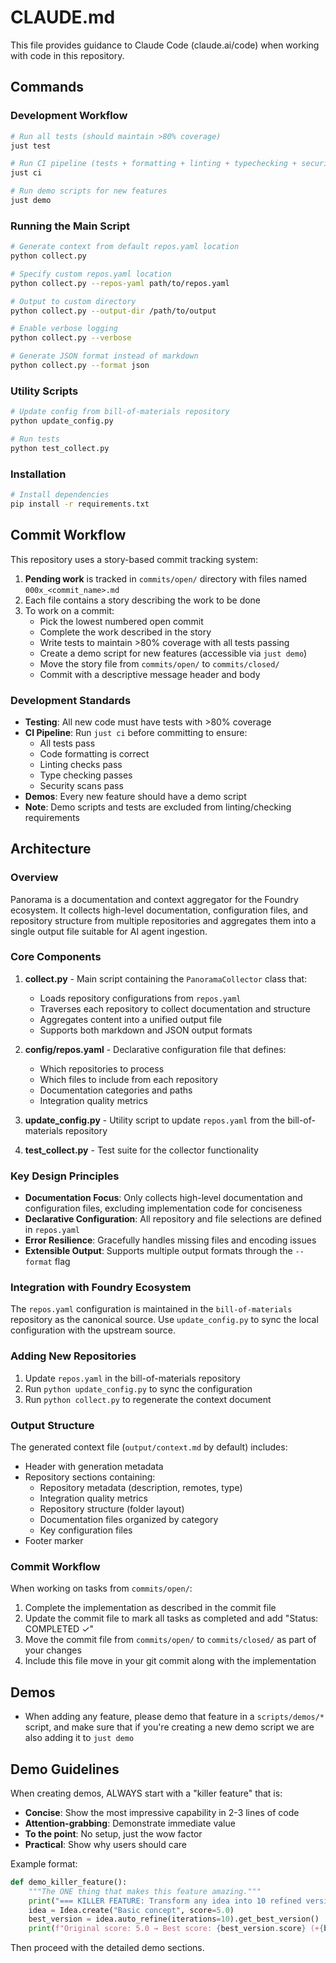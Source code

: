 # CLAUDE.md

This file provides guidance to Claude Code (claude.ai/code) when working with code in this repository.

## Commands

### Development Workflow
```bash
# Run all tests (should maintain >80% coverage)
just test

# Run CI pipeline (tests + formatting + linting + typechecking + security scans)
just ci

# Run demo scripts for new features
just demo
```

### Running the Main Script
```bash
# Generate context from default repos.yaml location
python collect.py

# Specify custom repos.yaml location
python collect.py --repos-yaml path/to/repos.yaml

# Output to custom directory
python collect.py --output-dir /path/to/output

# Enable verbose logging
python collect.py --verbose

# Generate JSON format instead of markdown
python collect.py --format json
```

### Utility Scripts
```bash
# Update config from bill-of-materials repository
python update_config.py

# Run tests
python test_collect.py
```

### Installation
```bash
# Install dependencies
pip install -r requirements.txt
```

## Commit Workflow

This repository uses a story-based commit tracking system:

1. **Pending work** is tracked in `commits/open/` directory with files named `000x_<commit_name>.md`
2. Each file contains a story describing the work to be done
3. To work on a commit:
   - Pick the lowest numbered open commit
   - Complete the work described in the story
   - Write tests to maintain >80% coverage with all tests passing
   - Create a demo script for new features (accessible via `just demo`)
   - Move the story file from `commits/open/` to `commits/closed/`
   - Commit with a descriptive message header and body

### Development Standards

- **Testing**: All new code must have tests with >80% coverage
- **CI Pipeline**: Run `just ci` before committing to ensure:
  - All tests pass
  - Code formatting is correct
  - Linting checks pass
  - Type checking passes
  - Security scans pass
- **Demos**: Every new feature should have a demo script
- **Note**: Demo scripts and tests are excluded from linting/checking requirements

## Architecture

### Overview
Panorama is a documentation and context aggregator for the Foundry ecosystem. It collects high-level documentation, configuration files, and repository structure from multiple repositories and aggregates them into a single output file suitable for AI agent ingestion.

### Core Components

1. **collect.py** - Main script containing the `PanoramaCollector` class that:
   - Loads repository configurations from `repos.yaml`
   - Traverses each repository to collect documentation and structure
   - Aggregates content into a unified output file
   - Supports both markdown and JSON output formats

2. **config/repos.yaml** - Declarative configuration file that defines:
   - Which repositories to process
   - Which files to include from each repository
   - Documentation categories and paths
   - Integration quality metrics

3. **update_config.py** - Utility script to update `repos.yaml` from the bill-of-materials repository

4. **test_collect.py** - Test suite for the collector functionality

### Key Design Principles

- **Documentation Focus**: Only collects high-level documentation and configuration files, excluding implementation code for conciseness
- **Declarative Configuration**: All repository and file selections are defined in `repos.yaml`
- **Error Resilience**: Gracefully handles missing files and encoding issues
- **Extensible Output**: Supports multiple output formats through the `--format` flag

### Integration with Foundry Ecosystem

The `repos.yaml` configuration is maintained in the `bill-of-materials` repository as the canonical source. Use `update_config.py` to sync the local configuration with the upstream source.

### Adding New Repositories

1. Update `repos.yaml` in the bill-of-materials repository
2. Run `python update_config.py` to sync the configuration
3. Run `python collect.py` to regenerate the context document

### Output Structure

The generated context file (`output/context.md` by default) includes:
- Header with generation metadata
- Repository sections containing:
  - Repository metadata (description, remotes, type)
  - Integration quality metrics
  - Repository structure (folder layout)
  - Documentation files organized by category
  - Key configuration files
- Footer marker

### Commit Workflow
When working on tasks from `commits/open/`:
1. Complete the implementation as described in the commit file
2. Update the commit file to mark all tasks as completed and add "Status: COMPLETED ✓"
3. Move the commit file from `commits/open/` to `commits/closed/` as part of your changes
4. Include this file move in your git commit along with the implementation


## Demos
- When adding any feature, please demo that feature in a `scripts/demos/*` script, and make sure that if you're creating a new demo script we are also adding it to `just demo`


## Demo Guidelines

When creating demos, ALWAYS start with a "killer feature" that is:
- **Concise**: Show the most impressive capability in 2-3 lines of code
- **Attention-grabbing**: Demonstrate immediate value
- **To the point**: No setup, just the wow factor
- **Practical**: Show why users should care

Example format:
```python
def demo_killer_feature():
    """The ONE thing that makes this feature amazing."""
    print("=== KILLER FEATURE: Transform any idea into 10 refined versions in seconds ===")
    idea = Idea.create("Basic concept", score=5.0)
    best_version = idea.auto_refine(iterations=10).get_best_version()
    print(f"Original score: 5.0 → Best score: {best_version.score} (+{best_version.score - 5.0} improvement!)")
```

Then proceed with the detailed demo sections.